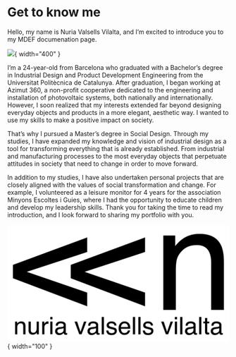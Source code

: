 # Get to know me
Hello, my name is Nuria Valsells Vilalta, and I’m excited to introduce you to my MDEF documenation page. 

![](../images/ImageLogo.png){ width="400" }
 
 I’m a 24-year-old from Barcelona who graduated with a Bachelor’s degree in Industrial Design and Product Development Engineering from the Universitat Politècnica de Catalunya. After graduation, I began working at Azimut 360, a non-profit cooperative dedicated to the engineering and installation of photovoltaic systems, both nationally and internationally. However, I soon realized that my interests extended far beyond designing everyday objects and products in a more elegant, aesthetic way. I wanted to use my skills to make a positive impact on society.

That’s why I pursued a Master’s degree in Social Design. Through my studies, I have expanded my knowledge and vision of industrial design as a tool for transforming everything that is already established. From industrial and manufacturing processes to the most everyday objects that perpetuate attitudes in society that need to change in order
to move forward.

In addition to my studies, I have also undertaken personal projects that are closely aligned with the values of social transformation and change. For example, I volunteered as a leisure monitor for 4 years for the association Minyons Escoltes i Guies, where I had the opportunity to educate children and develop my leadership skills. Thank you for taking the time to read my introduction, and I look forward to sharing my portfolio with you.




![](../images/logos2-03.jpg){ width="100" }